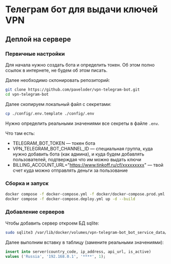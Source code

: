 # Телеграм бот для выдачи ключей VPN


## Деплой на сервере

### Первичные настройки

Для начала нужно создать бота и определить токен. Об этом полно ссылок в интернете, не будем об этом писать. 

Далее необходимо склонировать репозиторий:
```bash
git clone https://github.com/paveloder/vpn-telegram-bot.git
cd vpn-telegram-bot
```

Далее скопируем локальный файл с секретами:
```bash
cp ./config/.env.template ./config/.env
```

Нужно определить реальными значениями все секреты в файле `.env`. 

Что там есть:
- TELEGRAM_BOT_TOKEN — токен бота
- VPN_TELEGRAM_BOT_CHANNEL_ID — специальная группа, куда нужно добавить бота (как админа), и куда будем добавлять пользователей, подтверждая что им можно выдать ключи
- BILLING_ACCOUNT_URL="https://www.tinkoff.ru/cf/xxxxxxxxx" — твой счет куда можно отправлять деньги за пользование

### Сборка и запуск

```bash
docker compose -f docker-compose.yml -f docker/docker-compose.prod.yml config > docker-compose.deploy.yml
docker compose -f docker-compose.deploy.yml up -d --build
``` 

### Добавление серверов

Чтобы добавить сервер откроем БД sqlite:
```bash
sudo sqlite3 /var/lib/docker/volumes/vpn-telegram-bot_bot_service_data/_data/db.sqlite3
```

Далее выполним вставку в таблицу (замените реальными значениями):
```sql
insert into server(country_code, ip_address, api_url, is_active)
values ('Russia', '192.168.0.1', '****', 1);
```
